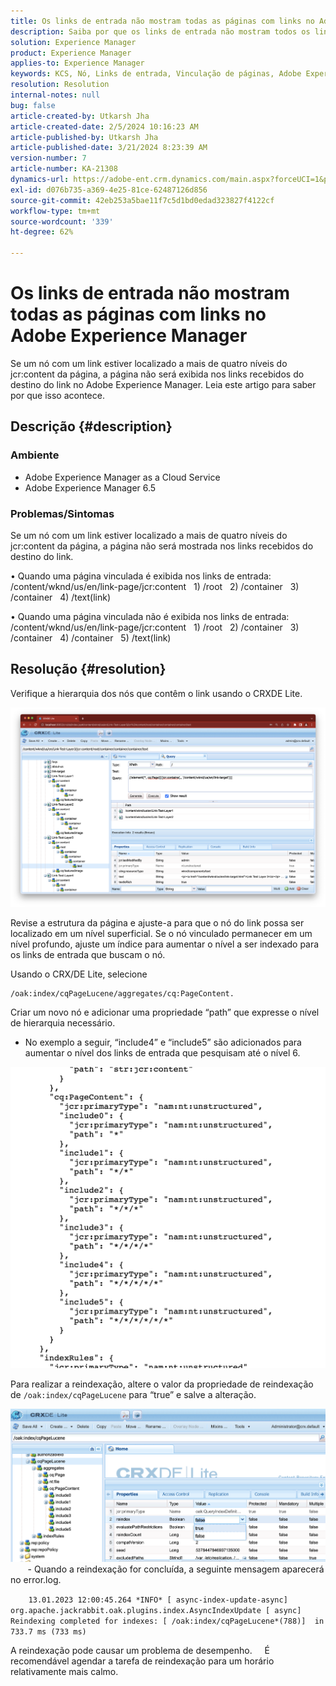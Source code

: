 ```yaml
---
title: Os links de entrada não mostram todas as páginas com links no Adobe Experience Manager
description: Saiba por que os links de entrada não mostram todos os links de páginas no Adobe Experience Manager.
solution: Experience Manager
product: Experience Manager
applies-to: Experience Manager
keywords: KCS, Nó, Links de entrada, Vinculação de páginas, Adobe Experience League, jcr:content, Direcionamento de link
resolution: Resolution
internal-notes: null
bug: false
article-created-by: Utkarsh Jha
article-created-date: 2/5/2024 10:16:23 AM
article-published-by: Utkarsh Jha
article-published-date: 3/21/2024 8:23:39 AM
version-number: 7
article-number: KA-21308
dynamics-url: https://adobe-ent.crm.dynamics.com/main.aspx?forceUCI=1&pagetype=entityrecord&etn=knowledgearticle&id=7c355f9c-0fc4-ee11-9079-6045bd0065f9
exl-id: d076b735-a369-4e25-81ce-62487126d856
source-git-commit: 42eb253a5bae11f7c5d1bd0edad323827f4122cf
workflow-type: tm+mt
source-wordcount: '339'
ht-degree: 62%

---
```


# Os links de entrada não mostram todas as páginas com links no Adobe Experience Manager


Se um nó com um link estiver localizado a mais de quatro níveis do jcr:content da página, a página não será exibida nos links recebidos do destino do link no Adobe Experience Manager. Leia este artigo para saber por que isso acontece.

## Descrição {#description}


### <b>Ambiente</b>

- Adobe Experience Manager as a Cloud Service
- Adobe Experience Manager 6.5




### <b>Problemas/Sintomas</b>

Se um nó com um link estiver localizado a mais de quatro níveis do jcr:content da página, a página não será mostrada nos links recebidos do destino do link.

• Quando uma página vinculada é exibida nos links de entrada:
  /content/wknd/us/en/link-page/jcr:content
  1) /root
  2) /container
  3) /container
  4) /text(link)

• Quando uma página vinculada não é exibida nos links de entrada:
  /content/wknd/us/en/link-page/jcr:content
  1) /root
  2) /container
  3) /container
  4) /container
  5) /text(link)


## Resolução {#resolution}


Verifique a hierarquia dos nós que contêm o link usando o CRXDE Lite.

![](assets/667a70ba-a39b-ed11-aad1-6045bd0065b6.png)

Revise a estrutura da página e ajuste-a para que o nó do link possa ser localizado em um nível superficial.
Se o nó vinculado permanecer em um nível profundo, ajuste um índice para aumentar o nível a ser indexado para os links de entrada que buscam o nó.

Usando o CRX/DE Lite, selecione


```
/oak:index/cqPageLucene/aggregates/cq:PageContent.
```

Criar um novo nó e adicionar uma propriedade “path” que expresse o nível de hierarquia necessário.
- No exemplo a seguir, “include4” e “include5” são adicionados para aumentar o nível dos links de entrada que pesquisam até o nível 6.

![](assets/72c18342-0e9e-ed11-aad1-6045bd0067ea.png)

Para realizar a reindexação, altere o valor da propriedade de reindexação de `/oak:index/cqPageLucene` para “true” e salve a alteração.

![](assets/a4203d8b-0e9e-ed11-aad1-6045bd0067ea.png)
  
    - Quando a reindexação for concluída, a seguinte mensagem aparecerá no error.log.

`    13.01.2023 12:00:45.264 *INFO* [ async-index-update-async]  org.apache.jackrabbit.oak.plugins.index.AsyncIndexUpdate [ async]  Reindexing completed for indexes: [ /oak:index/cqPageLucene*(788)]  in 733.7 ms (733 ms)`

A reindexação pode causar um problema de desempenho.
    É recomendável agendar a tarefa de reindexação para um horário relativamente mais calmo.
